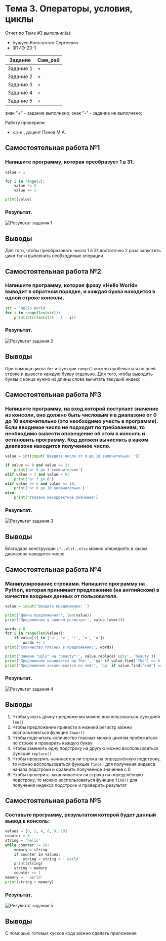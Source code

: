 # Тема 3. Операторы, условия, циклы
Отчет по Теме #3 выполнил(а):
- Бушуев Константин Сергеевич
- ЗПИЭ-20-1

| Задание    | Сам_раб |
|------------|---------|
| Задание 1  | +       |
| Задание 2  | +       |
| Задание 3  | +       |
| Задание 4  | +       |
| Задание 5  | +       |

знак "+" - задание выполнено; знак "-" - задание не выполнено;

Работу проверили:
- к.э.н., доцент Панов М.А.

## Самостоятельная работа №1
### Напишите программу, которая преобразует 1 в 31.

```python
value = 1

for i in range(2):
    value *= 5
    value += 1

print(value)
```

### Результат.

![Результат задания 1](./pic/sam3_1.png)

## Выводы

Для того, чтобы преобразовать число 1 в 31 достаточно 2 раза запустить цикл `for` и выполнить необходимые операции

## Самостоятельная работа №2
### Напишите программу, которая фразу «Hello World» выводит в обратном порядке, и каждая буква находится в одной строке консоли.

```python
str = 'Hello World'
for i in range(len(str)):
    print(str[len(str) - 1 - i])
```

### Результат.

![Результат задания 2](./pic/sam3_2.png)

## Выводы

При помощи цикла `for` и функции `range()` можно пробежаться по всей строке и вывести каждую букву отдельно. Для того, чтобы выводить буквы с конца нужно из длины слова вычитать текущий индекс

## Самостоятельная работа №3
### Напишите программу, на вход которой поступает значение из консоли, оно должно быть числовым и в диапазоне от 0 до 10 включительно (это необходимо учесть в программе). Если вводимое число не подходит по требованиям, то необходимо вывести оповещение об этом в консоль и остановить программу. Код должен вычислять в каком диапазоне находится полученное число.

```python
value = int(input('Введите число от 0 до 10 включительно: '))

if value >= 0 and value <= 3:
    print('от 0 до 3 включительно')
elif value > 3 and value < 6:
    print('от 3 до 6')
elif value >= 6 and value <= 10:
    print('от 6 до 10 включительно')
else:
    print('Указано некорректное значение')
```

### Результат.

![Результат задания 3](./pic/sam3_3.png)

## Выводы

Благодаря конструкции `if..elif..else` можно опередилть в каком диапазоне находится число

## Самостоятельная работа №4
### Манипулирование строками. Напишите программу на Python, которая принимает предложение (на английском) в качестве входных данных от пользователя.

```python
value = input('Введите предложение: ')

print('Длина предложения:', len(value))
print('Предложение в нижнем регистре:', value.lower())

words = 0
for i in range(len(value)):
    if value[i] in ['a', 'e', 'i', 'o', 'u']:
        words += 1
print('Количество гласных в предложении:', words)

print('Замена "ugly" на "beauty":', value.replace('ugly', 'beauty'))
print('Предложение начинается на The:', 'да' if value.find('The') == 0 else 'нет')
print('Предложение заканчивается на end:', 'да' if value.find('end') == len(value) - len('end') else 'нет')
```

### Результат.

![Результат задания 4](./pic/sam3_4.png)

## Выводы

1. Чтобы узнать длину предложения можно воспользоваться функцией `len()`
2. Чтобы предложение привести в нижний регистр можно воспользоваться функцие `lower()`
3. Чтобы подсчитать количество гласных можно циклом пробежаться по строке и проверить каждую букву
4. Чтобы заменить одну подстроку на другую можно воспользоваться функцие `replace()`
5. Чтобы проверить начинается ли строка на определённую подстроку, то можно воспользоваться функцие `find()` для получения индекса начала подстроки и сравнить полученное значение с 0
6. Чтобы проверить заканчивается ли строка на определённую подстроку, то можно воспользоваться функцие `find()` для получения индекса подстроки и проверить результат

## Самостоятельная работа №5
### Составьте программу, результатом которой будет данный вывод в консоль:

```python
values = [0, 2, 4, 6, 8, 10]
counter = 0
string = 'hello'
while counter != 10:
    memory = string
    if counter in values:
        string = string + ' world'
    print(string)
    string = memory
    counter += 1
memory = ' world'
print(string + memory)
```

### Результат.

![Результат задания 5](./pic/sam3_5.png)

## Выводы

С помощью готовых кусков кода можно сделать приложение